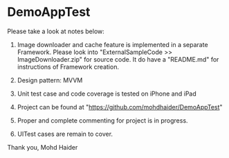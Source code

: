 # DemoAppTest

Please take a look at notes below:

1. Image downloader and cache feature is implemented in a separate Framework. Please look into "ExternalSampleCode >> ImageDownloader.zip" for source code.
It do have a "README.md" for instructions of Framework creation.

2. Design pattern: MVVM

3. Unit test case and code coverage is tested on iPhone and iPad

4. Project can be found at "https://github.com/mohdhaider/DemoAppTest"

5. Proper and complete commenting for project is in progress.

6. UITest cases are remain to cover.


Thank you,
Mohd Haider    
